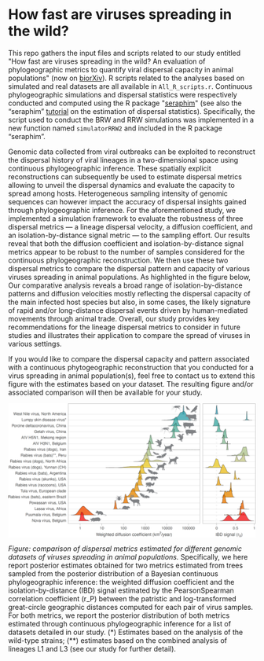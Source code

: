 How fast are viruses spreading in the wild?
===============

This repo gathers the input files and scripts related to our study entitled "How fast are viruses spreading in the wild? An evaluation of phylogeographic metrics to quantify viral dispersal capacity in animal populations" (now on [biorXiv](XXXX)). R scripts related to the analyses based on simulated and real datasets are all available in `All_R_scripts.r`. Continuous phylogeographic simulations and dispersal statistics were respectively conducted and computed using the R package "[seraphim](https://github.com/sdellicour/seraphim)" (see also the “seraphim” [tutorial](https://github.com/sdellicour/seraphim/blob/master/tutorials/Estimating_dispersal_statistics.pdf) on the estimation of dispersal statistics). Specifically, the script used to conduct the BRW and RRW simulations was implemented in a new function named `simulatorRRW2` and included in the R package “seraphim”.

Genomic data collected from viral outbreaks can be exploited to reconstruct the dispersal history of viral lineages in a two-dimensional space using continuous phylogeographic inference. These spatially explicit reconstructions can subsequently be used to estimate dispersal metrics allowing to unveil the dispersal dynamics and evaluate the capacity to spread among hosts. Heterogeneous sampling intensity of genomic sequences can however impact the accuracy of dispersal insights gained through phylogeographic inference.
For the aforementioned study, we implemented a simulation framework to evaluate the robustness of three dispersal metrics — a lineage dispersal velocity, a diffusion coefficient, and an isolation-by-distance signal metric — to the sampling effort. Our results reveal that both the diffusion coefficient and isolation-by-distance signal metrics appear to be robust to the number of samples considered for the continuous phylogeographic reconstruction. We then use these two dispersal metrics to compare the dispersal pattern and capacity of various viruses spreading in animal populations. As highlighted in the figure below, Our comparative analysis reveals a broad range of isolation-by-distance patterns and diffusion velocities mostly reflecting the dispersal capacity of the main infected host species but also, in some cases, the likely signature of rapid and/or long-distance dispersal events driven by human-mediated movements through animal trade. Overall, our study provides key recommendations for the lineage dispersal metrics to consider in future studies and illustrates their application to compare the spread of viruses in various settings.

If you would like to compare the dispersal capacity and pattern associated with a continuous phytogeographic reconstruction that you conducted for a virus spreading in animal population(s), feel free to contact us to extend this figure with the estimates based on your dataset. The resulting figure and/or associated comparison will then be available for your study.

<img src="Fig020424.png" align="center" alt="" />

*Figure: comparison of dispersal metrics estimated for different genomic datasets of viruses spreading in animal populations.* Specifically, we here report posterior estimates obtained for two metrics estimated from trees sampled from the posterior distribution of a Bayesian continuous phylogeographic inference: the weighted diffusion coefficient and the isolation-by-distance (IBD) signal estimated by the PearsonSpearman correlation coefficient (r\_P) between the patristic and log-transformed great-circle geographic distances computed for each pair of virus samples. For both metrics, we report the posterior distribution of both metrics estimated through continuous phylogeographic inference for a list of datasets detailed in our study. (\*) Estimates based on the analysis of the wild-type strains; (**) estimates based on the combined analysis of lineages L1 and L3  (see our study for further detail).
